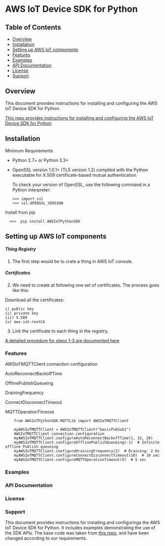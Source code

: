 AWS IoT Device SDK for Python
=============================

## Table of Contents
   - [Overview](#overview)
  -  [Installation](#installation)
  -  [Setting up AWS IoT components](#setting-up-aws-iot-components)
  -  [Features](#features)
  -  [Examples](#examples)
  -  [API Documentation](#api-documentation)
  -  [License](#license)
  -  [Support](#support)


## Overview

This document provides instructions for installing and configuring the AWS IoT Device SDK for Python. 

[This repo provides instructions for installing and configuring the AWS IoT Device SDK for Python](https://github.com/aws/aws-iot-device-sdk-python)


## Installation

Minimum Requirements


-  Python 2.7+ or Python 3.3+
-  OpenSSL version 1.0.1+ (TLS version 1.2) compiled with the Python executable for
   X.509 certificate-based mutual authentication

   To check your version of OpenSSL, use the following command in a Python interpreter:

       >>> import ssl
       >>> ssl.OPENSSL_VERSION

Install from pip

 	  >>>  pip install AWSIoTPythonSDK

## Setting up AWS IoT components

##### Thing Registry

1) The first step would be to crate a thing in AWS IoT console.

##### Certificates

2) We need to create at following one set of certificates. The process goes like this: 

Download all the certificates: 
    
	i) public key  
    ii) private key 
	iii) X.509  
	iv) aws-iot-rootCA
    

3) Link the certificate to each thing in the registry,


[A detailed procedure for steps 1-3 are documented here ](http://docs.aws.amazon.com/iot/latest/developerguide/register-device.html)

### Features
AWSIoTMQTTClient connection configuration

AutoReconnectBackoffTime

OfflinePublishQueueing

DrainingFrequency

ConnectDisconnectTimeout

MQTTOperationTimeout

        from AWSIoTPythonSDK.MQTTLib import AWSIoTMQTTClient
        
        myAWSIoTMQTTClient = AWSIoTMQTTClient("basicPubSub1")
		AWSIoTMQTTClient connection configuration
		myAWSIoTMQTTClient.configureAutoReconnectBackoffTime(1, 32, 20)
		myAWSIoTMQTTClient.configureOfflinePublishQueueing(-1)  # Infinite offline Publish queueing
		myAWSIoTMQTTClient.configureDrainingFrequency(2)  # Draining: 2 Hz
		myAWSIoTMQTTClient.configureConnectDisconnectTimeout(10)  # 10 sec
		myAWSIoTMQTTClient.configureMQTTOperationTimeout(5)  # 5 sec

### Examples
### API Documentation
### License
### Support




This document provides instructions for installing and configuringa
the AWS IoT Device SDK for Python. It includes examples demonstrating the
use of the SDK APIs.
The base code was taken from [this repo](https://github.com/aws/aws-iot-device-sdk-python), and have been changed according to our requirements.
